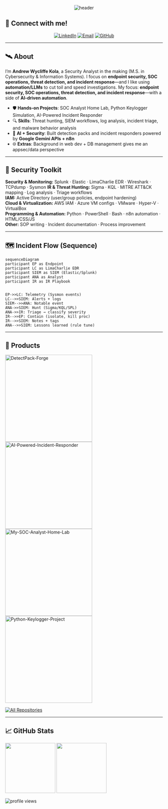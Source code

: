 <!-- HEADER: animated banner + typing line -->
<p align="center">
  <img src="https://capsule-render.vercel.app/api?type=waving&height=220&color=0:0f0f0f,100:0a3d62&text=Andrew%20Kola%20%7C%20Security%20Analyst&fontColor=F8F8F2&fontSize=36&desc=Threat%20Detection%20•%20SOC%20Ops%20•%20Incident%20Response&descAlignY=65&animation=fadeIn" alt="header"/>
</p>

## 🤝 Connect with me!

<p align="center">
  <a href="https://www.linkedin.com/in/andrew-kola-79386a126"><img alt="LinkedIn" src="https://img.shields.io/badge/LinkedIn-0a66c2?logo=linkedin&logoColor=white&style=for-the-badge"></a>
  <a href="mailto:andrewkola13@gmail.com"><img alt="Email" src="https://img.shields.io/badge/Email-1f6feb?logo=gmail&logoColor=white&style=for-the-badge"></a>
  <a href="https://github.com/andrewkolagit"><img alt="GitHub" src="https://img.shields.io/badge/GitHub-181717?logo=github&logoColor=white&style=for-the-badge"></a>
</p>

---

## 🛰️ About
I’m **Andrew Wycliffe Kola**, a Security Analyst in the making (M.S. in Cybersecurity & Information Systems). I focus on **endpoint security, SOC operations, threat detection, and incident response**—and I like using **automation/LLMs** to cut toil and speed investigations.
My focus: **endpoint security, SOC operations, threat detection, and incident response**—with a side of **AI-driven automation**.

- 🛡️ **Hands-on Projects**: SOC Analyst Home Lab, Python Keylogger Simulation, AI-Powered Incident Responder  
- 🔍 **Skills**: Threat hunting, SIEM workflows, log analysis, incident triage, and malware behavior analysis  
- 🤖 **AI + Security**: Built detection packs and incident responders powered by **Google Gemini APIs + n8n**  
- 🌐 **Extras**: Background in web dev + DB management gives me an appsec/data perspective  

---

## 🧰 Security Toolkit
**Security & Monitoring:** Splunk · Elastic · LimaCharlie EDR · Wireshark · TCPdump · Sysmon 
**IR & Threat Hunting:** Sigma · KQL · MITRE ATT&CK mapping · Log analysis · Triage workflows  
**IAM:** Active Directory (user/group policies, endpoint hardening)  
**Cloud & Virtualization:** AWS IAM · Azure VM configs · VMware · Hyper-V · VirtualBox  
**Programming & Automation:** Python · PowerShell · Bash · n8n automation · HTML/CSS/JS  
**Other:** SOP writing · Incident documentation · Process improvement  

---

## 🗺️ Incident Flow (Sequence)
```mermaid
sequenceDiagram
participant EP as Endpoint
participant LC as LimaCharlie EDR
participant SIEM as SIEM (Elastic/Splunk)
participant ANA as Analyst
participant IR as IR Playbook


EP->>LC: Telemetry (Sysmon events)
LC-->>SIEM: Alerts + logs
SIEM-->>ANA: Notable event
ANA->>SIEM: Hunt (Sigma/KQL/SPL)
ANA->>IR: Triage → classify severity
IR-->>EP: Contain (isolate, kill proc)
IR-->>SIEM: Notes + tags
ANA-->>SIEM: Lessons learned (rule tune)
```
---

## 🧪 Products

  <p align="left">
    <a href="https://github.com/andrewkolagit/DetectPack-Forge">
      <img width="278"
        src="https://denvercoder1-github-readme-stats.vercel.app/api/pin/?username=andrewkolagit&repo=DetectPack-Forge&theme=react&bg_color=1F222E&title_color=F85D7&hide_border=true&icon_color=F8D866&show_icons=false"
        alt="DetectPack-Forge">
    </a>
    <a href="https://github.com/andrewkolagit/AI-Powered-Incident-Responder">
      <img width="278"
        src="https://denvercoder1-github-readme-stats.vercel.app/api/pin/?username=andrewkolagit&repo=AI-Powered-Incident-Responder&theme=react&bg_color=1F222E&title_color=F85D7&hide_border=true&icon_color=F8D866&show_icons=false"
        alt="AI-Powered-Incident-Responder">
    </a>
    <a href="https://github.com/andrewkolagit/My-SOC-Analyst-Home-Lab">
      <img width="278"
        src="https://denvercoder1-github-readme-stats.vercel.app/api/pin/?username=andrewkolagit&repo=My-SOC-Analyst-Home-Lab&theme=react&bg_color=1F222E&title_color=F85D7&hide_border=true&icon_color=F8D866&show_icons=false"
        alt="My-SOC-Analyst-Home-Lab">
    </a>
    <a href="https://github.com/andrewkolagit/Python-Keylogger-Project">
      <img width="278"
        src="https://denvercoder1-github-readme-stats.vercel.app/api/pin/?username=andrewkolagit&repo=Python-Keylogger-Project&theme=react&bg_color=1F222E&title_color=F85D7&hide_border=true&icon_color=F8D866&show_icons=false"
        alt="Python-Keylogger-Project">
    </a>
  </p>

  <a href="https://github.com/andrewkolagit?tab=repositories&sort=stargazers">
    <img alt="All Repositories" title="All Repositories"
      src="https://custom-icon-badges.demolab.com/badge/-Click%20Here%20For%20All%20My%20Repos-1F222E?style=for-the-badge&logoColor=white&logo=repo"/>
  </a>

---

## 📈 GitHub Stats
<p align="left">
  <img height="160" src="https://github-readme-stats.vercel.app/api?username=andrewkolagit&show_icons=true&hide_border=true&rank_icon=github&theme=tokyonight" />
  <img height="160" src="https://streak-stats.demolab.com?user=andrewkolagit&theme=tokyonight&hide_border=true" />
</p>

<p>
  <img src="https://komarev.com/ghpvc/?username=andrewkolagit&color=00aaff&label=Profile%20views" alt="profile views"/>
</p>

